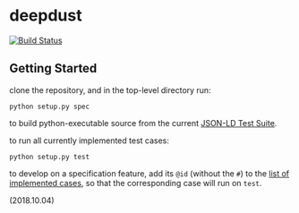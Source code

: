 # deepdust

[![Build Status](https://travis-ci.org/ben-schulz/deepdust.svg?branch=master)](https://travis-ci.org/ben-schulz/deepdust)

## Getting Started

clone the repository, and in the top-level directory run:

```
python setup.py spec
```

to build python-executable source from the current [JSON-LD Test Suite](https://json-ld.org/test-suite/).

to run all currently implemented test cases:

```
python setup.py test
```

to develop on a specification feature, add its `@id` (without the `#`) to the [list of implemented cases](./deepdust/test/spec/implemented.py), so that the corresponding case will run on `test`.

(2018.10.04)
